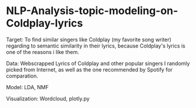# NLP-Analysis-topic-modeling-on-Coldplay-lyrics

Target: To find similar singers like Coldplay (my favorite song writer) regarding to semantic similarity in their lyrics, because Coldplay's lyrics is one of the reasons i like them.

Data: Webscrapped Lyrics of Coldplay and other popular singers I randomly picked from Internet, as well as the one recommended by Spotify for comparation.

Model: LDA, NMF

Visualization: Wordcloud, plotly.py

